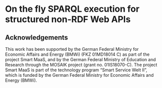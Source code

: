 # On the fly SPARQL execution for structured non-RDF Web APIs



## Acknowledgements

This work has been supported by the German Federal Ministry for Economic Affairs and Energy (BMWi) (FKZ 01MD18014 C) as part of the project Smart MaaS, and by the German Federal Ministry of Education and Research through the MOSAIK project (grant no. 01IS18070-C). The project Smart MaaS is part of the technology program “Smart Service Welt II”, which is funded by the German Federal Ministry for Economic Affairs and Energy (BMWi).